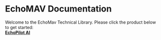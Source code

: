 # EchoMAV Documentation

Welcome to the EchoMav Technical Library. Please click the product below to get started:  
**[EchoPilot AI](echopilot_ai.md)**